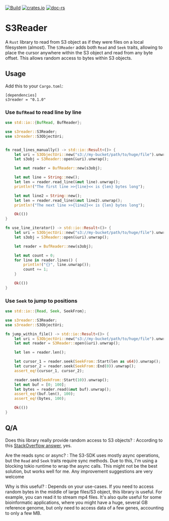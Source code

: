 [![Build](https://github.com/anergictcell/s3reader/actions/workflows/build.yml/badge.svg)](https://github.com/anergictcell/s3reader/actions/workflows/build.yml)
[![crates.io](https://img.shields.io/crates/v/s3reader?color=#3fb911)](https://crates.io/crates/atg)
[![doc-rs](https://img.shields.io/docsrs/s3reader/latest)](https://docs.rs/s3reader/latest/s3reader/)

# S3Reader

A `Rust` library to read from S3 object as if they were files on a local filesystem (almost). The `S3Reader` adds both `Read` and `Seek` traits, allowing to place the cursor anywhere within the S3 object and read from any byte offset. This allows random access to bytes within S3 objects.

## Usage
Add this to your `Cargo.toml`:

```text
[dependencies]
s3reader = "0.1.0"
```

### Use `BufRead` to read line by line
```rust
use std::io::{BufRead, BufReader};

use s3reader::S3Reader;
use s3reader::S3ObjectUri;


fn read_lines_manually() -> std::io::Result<()> {
    let uri = S3ObjectUri::new("s3://my-bucket/path/to/huge/file").unwrap();
    let s3obj = S3Reader::open(&uri).unwrap();

    let mut reader = BufReader::new(s3obj);

    let mut line = String::new();
    let len = reader.read_line(&mut line).unwrap();
    println!("The first line >>{line}<< is {len} bytes long");

    let mut line2 = String::new();
    let len = reader.read_line(&mut line2).unwrap();
    println!("The next line >>{line2}<< is {len} bytes long");

    Ok(())
}

fn use_line_iterator() -> std::io::Result<()> {
    let uri = S3ObjectUri::new("s3://my-bucket/path/to/huge/file").unwrap();
    let s3obj = S3Reader::open(&uri).unwrap();

    let reader = BufReader::new(s3obj);

    let mut count = 0;
    for line in reader.lines() {
        println!("{}", line.unwrap());
        count += 1;
    }

    Ok(())
}
```

### Use `Seek` to jump to positions
```rust
use std::io::{Read, Seek, SeekFrom};

use s3reader::S3Reader;
use s3reader::S3ObjectUri;

fn jump_within_file() -> std::io::Result<()> {
    let uri = S3ObjectUri::new("s3://my-bucket/path/to/huge/file").unwrap();
    let mut reader = S3Reader::open(&uri).unwrap();

    let len = reader.len();

    let cursor_1 = reader.seek(SeekFrom::Start(len as u64)).unwrap();
    let cursor_2 = reader.seek(SeekFrom::End(0)).unwrap();
    assert_eq!(cursor_1, cursor_2);

    reader.seek(SeekFrom::Start(10)).unwrap();
    let mut buf = [0; 100];
    let bytes = reader.read(&mut buf).unwrap();
    assert_eq!(buf.len(), 100);
    assert_eq!(bytes, 100);

    Ok(())
}
```


## Q/A
Does this library really provide random access to S3 objects?
:   According to this [StackOverflow answer](https://stackoverflow.com/questions/60176997/does-aws-s3-getobject-provide-random-access), yes.

Are the reads sync or async?
:   The S3-SDK uses mostly async operations, but the `Read` and `Seek` traits require sync methods. Due to this, I'm using a blocking tokio runtime to wrap the async calls. This might not be the best solution, but works well for me. Any improvement suggestions are very welcome

Why is this useful?
:   Depends on your use-cases. If you need to access random bytes in the middle of large files/S3 object, this library is useful. For example, you can read it to stream mp4 files. It's also quite useful for some bioinformatic applications, where you might have a huge, several GB reference genome, but only need to access data of a few genes, accounting to only a few MB.

